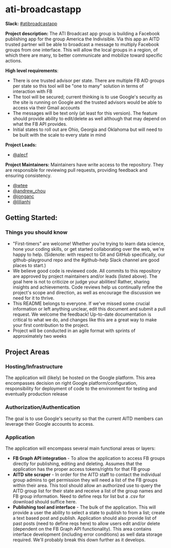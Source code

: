 # ati-broadcastapp

**Slack:** [#atibroadcastapp](https://datafordemocracy.slack.com/messages/C4VTQ2G4U/)

**Project description:** The ATI Broadcast app group is building a Facebook publishing app for the group America the Indivisible. Via this app an AITD trusted partner will be able to broadcast a message to multiply Facebook groups from one interface. This will allow the local groups in a region, of which there are many, to better communicate and mobilize toward specific actions.

**High level requirements**:
+ There is one trusted advisor per state. There are multiple FB AID groups per state so this tool will be "one to many" solution in terms of interaction with FB
+ The tool will be secured; current thinking is to use Google's security as the site is running on Google and the trusted advisors would be able to access via their Gmail accounts
+ The messages will be text only (at least for this version). The feature should provide ability to edit/delete as well although that may depend on what the FB API provides. 
+ Initial states to roll out are Ohio, Georgia and Oklahoma but will need to be built with the scale to every state in mind

**Project Leads:**
+ [@alecf](https://datafordemocracy.slack.com/messages/@alecf/)

**Project Maintainers:** Maintainers have write access to the repository. They are responsible for reviewing pull requests, providing feedback and ensuring consistency.
+ [@wtee](https://datafordemocracy.slack.com/messages/@wtee)
+ [@andrew_chou](https://datafordemocracy.slack.com/messages/@andrew_chou)
+ [@jonganc](https://datafordemocracy.slack.com/messages/@jonganc)
+ [@lilianhj](https://datafordemocracy.slack.com/messages/@lilianhj)

## Getting Started:
### Things you should know

+ "First-timers" are welcome! Whether you're trying to learn data science, hone your coding skills, or get started collaborating over the web, we're happy to help. (Sidenote: with respect to Git and GitHub specifically, our github-playground repo and the #github-help Slack channel are good places to start.)
+ We believe good code is reviewed code. All commits to this repository are approved by project maintainers and/or leads (listed above). The goal here is not to criticize or judge your abilities! Rather, sharing insights and achievements. Code reviews help us continually refine the project's scope and direction, as well as encourage the discussion we need for it to thrive.
+ This README belongs to everyone. If we've missed some crucial information or left anything unclear, edit this document and submit a pull request. We welcome the feedback! Up-to-date documentation is critical to what we do, and changes like this are a great way to make your first contribution to the project.
+ Project will be conducted in an agile format with sprints of approximately two weeks

## Project Areas
### Hosting/Infrastructure
The application will (likely) be hosted on the Google platform. This area encompasses decision on right Google platform/configuration, responsibility for deployment of code to the environment for testing and eventually production release

### Authorization/Authentication
The goal is to use Google's security so that the current AITD members can leverage their Google accounts to access.

### Application
The application will encompass several main functional areas or layers:
+ **FB Graph API integration** - To allow the application to access FB groups directly for publishing, editing and deleting. Assumes that the application has the proper access tokens/rights for that FB group
+ **AITD site scraper** - In order for the AITD staff to contact the individual group admins to get permission they will need a list of the FB groups within their area. This tool should allow an authorized use to query the AITD group list for their state and receive a list of the group names and FB group information. Need to define reqs for list but a .csv for download should suffice here.  
+ **Publishing tool and interface** - The bulk of the application. This will provide a user the ability to select a state to publish to from a list; create a text based post and publish. Application should also provide list of past posts (need to define reqs here) to allow users edit and/or delete (dependent on the FB Graph API functionality). This area contains interface development (including error conditions) as well data storage required. We'll probably break this down further as it develops. 
